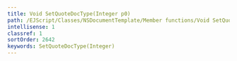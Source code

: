 ```yaml
---
title: Void SetQuoteDocType(Integer p0)
path: /EJScript/Classes/NSDocumentTemplate/Member functions/Void SetQuoteDocType(Integer p_0)
intellisense: 1
classref: 1
sortOrder: 2642
keywords: SetQuoteDocType(Integer)
---
```





